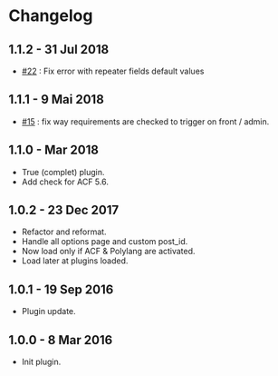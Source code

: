 # Changelog

## 1.1.2 - 31 Jul 2018
* [#22](https://github.com/BeAPI/acf-options-for-polylang/pull/22) : Fix error with repeater fields default values

## 1.1.1 - 9 Mai 2018
* [#15](https://github.com/BeAPI/acf-options-for-polylang/issues/15) : fix way requirements are checked to trigger on front / admin.

## 1.1.0 - Mar 2018
* True (complet) plugin.
* Add check for ACF 5.6.

## 1.0.2 - 23 Dec 2017
* Refactor and reformat.
* Handle all options page and custom post_id.
* Now load only if ACF & Polylang are activated.
* Load later at plugins loaded.

## 1.0.1 - 19 Sep 2016
* Plugin update.

## 1.0.0 - 8 Mar 2016
* Init plugin.
